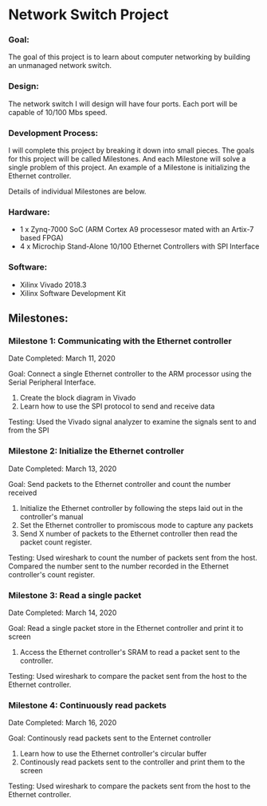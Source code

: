 # Network Switch Project

### Goal:
The goal of this project is to learn about computer networking by building an unmanaged network switch.

### Design:
The network switch I will design will have four ports.  Each port will be capable of 10/100 Mbs speed.

### Development Process:
I will complete this project by breaking it down into small pieces.  The goals for this project will be called Milestones.  And each Milestone will solve a single problem of this project.  An example of a Milestone is initializing the Ethernet controller.  

Details of individual Milestones are below.

### Hardware:
* 1 x Zynq-7000 SoC (ARM Cortex A9 processesor mated with an Artix-7 based FPGA)
* 4 x Microchip Stand-Alone 10/100 Ethernet Controllers with SPI Interface

### Software:
* Xilinx Vivado 2018.3
* Xilinx Software Development Kit

## Milestones:

### Milestone 1: Communicating with the Ethernet controller
Date Completed: March 11, 2020

Goal: Connect a single Ethernet controller to the ARM processor using the Serial Peripheral Interface.

1. Create the block diagram in Vivado
2. Learn how to use the SPI protocol to send and receive data

Testing:  Used the Vivado signal analyzer to examine the signals sent to and from the SPI

### Milestone 2: Initialize the Ethernet controller
Date Completed: March 13, 2020

Goal: Send packets to the Ethernet controller and count the number received

1. Initialize the Ethernet controller by following the steps laid out in the controller's manual
2. Set the Ethernet controller to promiscous mode to capture any packets
3. Send X number of packets to the Ethernet controller then read the packet count register.

Testing:  Used wireshark to count the number of packets sent from the host.  Compared the number sent to the number recorded in the Ethernet controller's count register.

### Milestone 3: Read a single packet
Date Completed: March 14, 2020

Goal: Read a single packet store in the Ethernet controller and print it to screen

1. Access the Ethernet controller's SRAM to read a packet sent to the controller.

Testing:  Used wireshark to compare the packet sent from the host to the Ethernet controller.

### Milestone 4: Continuously read packets
Date Completed: March 16, 2020

Goal: Continously read packets sent to the Enternet controller

1. Learn how to use the Ethernet controller's circular buffer
2. Continously read packets sent to the controller and print them to the screen

Testing:  Used wireshark to compare the packets sent from the host to the Ethernet controller.




